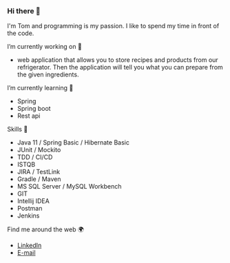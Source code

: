 ### Hi there 👋
I'm Tom and programming is my passion. I like to spend my time in front of the code.

I’m currently working on 🔭
- web application that allows you to store recipes and products from our refrigerator. Then the application will tell you what you can prepare from the given ingredients.

I’m currently learning 🌱 
- Spring
- Spring boot
- Rest api

Skills 🧠
- Java 11 / Spring Basic / Hibernate Basic
- JUnit / Mockito
- TDD / CI/CD
- ISTQB
- JIRA / TestLink
- Gradle / Maven
- MS SQL Server / MySQL Workbench
- GIT
- Intellij IDEA
- Postman
- Jenkins

Find me around the web 🌍
- <a href="https://www.linkedin.com/in/tomasz-siudak-339103139/">LinkedIn</a> 
- <a href="mailto:tomaszsiudak00@gmail.com">E-mail</a>


<!--
**tomaszsiudakrep/tomaszsiudakrep** is a ✨ _special_ ✨ repository because its `README.md` (this file) appears on your GitHub profile.

- 📫 How to reach me: ...
- 😄 Pronouns: ...
- ⚡ Fun fact: ...
-->
